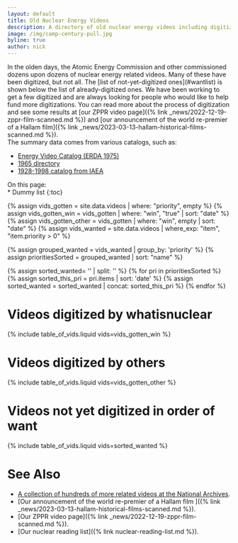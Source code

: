 ```yaml
---
layout: default
title: Old Nuclear Energy Videos
description: A directory of old nuclear energy videos including digitization status and efforts
image: /img/camp-century-pull.jpg
byline: true
author: nick
---
```


<div class="row">
<div class="col-md-12" markdown="1">
In the olden days, the Atomic Energy Commission and other commissioned dozens
upon dozens of nuclear energy related videos. Many of these have been digitized,
but not all. The [list of not-yet-digitized ones](#wantlist) is shown below the
list of already-digitized ones.  We have been working to get a few digitized and
are always looking for people who would like to help fund more digitizations. 
You can read more about the process of digitization and see some results at [our
ZPPR video page]({% link _news/2022-12-19-zppr-film-scanned.md %}) and [our
announcement of the world re-premier of a Hallam film]({% link
_news/2023-03-13-hallam-historical-films-scanned.md %}).
</div>
</div>

<div class="row">
<div class="col-md-6" markdown="1">
The summary data comes from various catalogs, such as:

- [Energy Video Catalog (ERDA 1975)](https://www.google.com/books/edition/Energy_Films_Catalog/8CKtsJ7XNwcC?hl=en&gbpv=1&dq=%22ATOM+AND+THE+MAN+ON+THE+MOON%22&pg=PA14&printsec=frontcover)
- [1965 directory](https://archive.org/details/16mmfilmcombined00usatrich/mode/2up?view=theater)
- [1928-1998 catalog from IAEA](https://inis.iaea.org/collection/NCLCollectionStore/_Public/30/018/30018866.pdf)

</div>
<div class="col-md-6" markdown="1">
On this page:

<div class="" id="tocContents">
<nav id="TableOfContents" class="section-nav text-muted" markdown="1">
* Dummy list
{:toc}
</nav>
</div>

</div>
</div>
<div class="row">
<div class="col-md-12" markdown="1">

{% assign vids_gotten = site.data.videos | where: "priority", empty  %}
{% assign vids_gotten_win = vids_gotten | where: "win", "true"  | sort: "date" %}
{% assign vids_gotten_other = vids_gotten | where: "win", empty  | sort: "date" %}
{% assign vids_wanted = site.data.videos | where_exp: "item", "item.priority > 0" %}

{% assign grouped_wanted = vids_wanted | group_by: 'priority' %}
{% assign prioritiesSorted = grouped_wanted | sort: "name" %}

{% assign sorted_wanted= '' | split: '' %}
{% for pri in prioritiesSorted %}
{% assign sorted_this_pri = pri.items | sort: 'date' %}
{% assign sorted_wanted = sorted_wanted | concat: sorted_this_pri %}
{% endfor %}

# Videos digitized by whatisnuclear

{% include table_of_vids.liquid vids=vids_gotten_win %}

# Videos digitized by others

{% include table_of_vids.liquid vids=vids_gotten_other %}

# Videos not yet digitized in order of want

<a name="wantlist"></a>

{% include table_of_vids.liquid vids=sorted_wanted %}

# See Also

- [A collection of hundreds of more related videos at the National Archives](https://catalog.archives.gov/search-within/88086).
- [Our announcement of the world re-premier of a Hallam film ]({% link _news/2023-03-13-hallam-historical-films-scanned.md %}).
- [Our ZPPR video page]({% link _news/2022-12-19-zppr-film-scanned.md %}).
- [Our nuclear reading list]({% link nuclear-reading-list.md %}).
</div>
</div>
